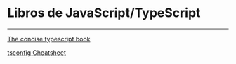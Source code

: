 # Libros de JavaScript/TypeScript
---

[The concise typescript book](https://github.com/gibbok/typescript-book)

[tsconfig Cheatsheet](https://www.totaltypescript.com/tsconfig-cheat-sheet)
